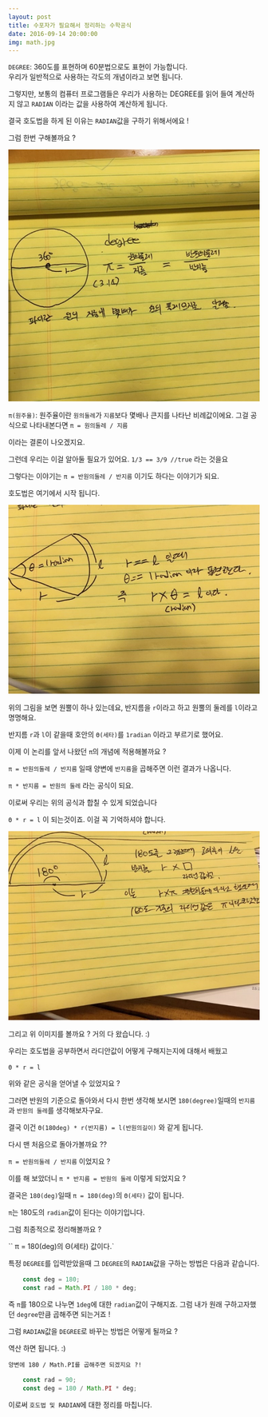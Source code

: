 ```yaml
---
layout: post
title: 수포자가 필요해서 정리하는 수학공식
date: 2016-09-14 20:00:00
img: math.jpg 
---
```



`DEGREE`: 360도를 표현하며 60분법으로도 표현이 가능합니다.  
우리가 일반적으로 사용하는 각도의 개념이라고 보면 됩니다.  

그렇지만, 보통의 컴퓨터 프로그램들은 우리가 사용하는 DEGREE를 읽어 들여 계산하지 않고 `RADIAN` 이라는 값을 사용하여 계산하게 됩니다.  


결국 호도법을 하게 된 이유는 `RADIAN`값을 구하기 위해서에요 !
 
그럼 한번 구해볼까요 ? 

![이미지](/images/math/hodo_1.jpeg)


`π(원주율)`: 원주율이란 `원의둘레`가 `지름`보다 몇배나 큰지를 나타난 비례값이에요. 그걸 공식으로 나타내본다면 `π = 원의둘레 / 지름`

이라는 결론이 나오겠지요.  


그런데 우리는 이걸 알아둘 필요가 있어요. `1/3 == 3/9 //true` 라는 것을요 

그렇다는 이야기는 `π = 반원의둘레 / 반지름` 이기도 하다는 이야기가 되요. 


호도법은 여기에서 시작 됩니다. 


![이미지](/images/math/hodo_2.jpeg)


위의 그림을 보면 원뿔이 하나 있는데요, 반지름을 `r`이라고 하고 원뿔의 둘레를 `l`이라고 명명해요. 

반지름 `r`과 `l`이 같을때 호안의 `Θ(세타)`를 `1radian` 이라고 부르기로 했어요. 

이제 이 논리를 앞서 나왔던 `π`의 개념에 적용해볼까요 ?



`π = 반원의둘레 / 반지름` 일때 양변에 `반지름`을 곱해주면 이런 결과가 나옵니다.

`π * 반지름 = 반원의 둘레` 라는 공식이 되요. 

이로써 우리는 위의 공식과 합칠 수 있게 되었습니다 


`Θ * r = l` 이 되는것이죠. 이걸 꼭 기억하셔야 합니다. 


![이미지](/images/math/hodo_3.jpeg) 


그리고 위 이미지를 볼까요 ? 거의 다 왔습니다. :) 


우리는 호도법을 공부하면서 라디안값이 어떻게 구해지는지에 대해서 배웠고 

`Θ * r = l`

위와 같은 공식을 얻어낼 수 있었지요 ? 



그러면 반원의 기준으로 돌아와서 다시 한번 생각해 보시면 `180(degree)`일때의 `반지름`과 `반원의 둘레`를 생각해보자구요. 
 
결국 이건 `Θ(180deg) * r(반지름) = l(반원의길이)` 와 같게 됩니다.


다시 맨 처음으로 돌아가볼까요 ?? 

`π = 반원의둘레 / 반지름` 이었지요 ?

이를 해 보았더니 `π * 반지름 = 반원의 둘레`  이렇게 되었지요 ? 

결국은 `180(deg)`일때 `π = 180(deg)`의 `Θ(세타)` 값이 됩니다. 


`π`는 180도의 `radian`값이 된다는 이야기입니다. 


그럼 최종적으로 정리해볼까요 ?


`` π = 180(deg)의 Θ(세타) 값이다.`

특정 `DEGREE`를 입력받았을때 그 `DEGREE`의 `RADIAN`값을 구하는 방법은 다음과 같습니다. 

```js
    const deg = 180;
    const rad = Math.PI / 180 * deg;
```

즉 `π`를 180으로 나누면 `1deg`에 대한 `radian`값이 구해지죠. 그럼 내가 원래 구하고자했던 `degree`만큼 곱해주면 되는거죠 !
 
 
그럼 `RADIAN`값을 `DEGREE`로 바꾸는 방법은 어떻게 될까요 ? 

역산 하면 됩니다. :) 

`양변에 180 / Math.PI를 곱해주면 되겠지요 ?!`

```js
    const rad = 90;
    const deg = 180 / Math.PI * deg; 
```


이로써 `호도법 및 RADIAN`에 대한 정리를 마칩니다.
